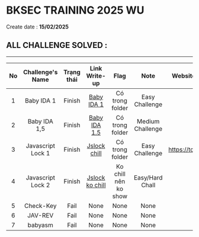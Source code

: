 # BKSEC TRAINING 2025 WU
Create date : **15/02/2025**
## ALL CHALLENGE SOLVED :
---
| No |   Challenge's Name  | Trạng thái |                Link Write-up                 |       Flag         |     Note       |    Website Re-up Challenges    |  Dowload file here |
|:--:|:-------------------:|:----------:|:--------------------------------------------:|:------------------:|:--------------:|:------------------------------:|:------------------:|
| 1  |    Baby IDA 1       |   Finish   |   [Baby IDA 1](./baby_ida_1)                 |Có trong folder     |Easy Challenge  |                                ||
| 2  |    Baby IDA 1,5     |   Finish   | [Baby IDA 1.5](./baby_ida_1,5)               |Có trong folder     |Medium Challenge|                                ||                         
| 3  |  Javascript Lock 1  |   Finish   | [Jslock chill](./jslock_chill)               |Có trong folder     |Easy Challenge  |https://tdwng.github.io/trollvn/||
| 4  |  Javascript Lock 2  |   Finish   |[Jslock ko chill](./jslock_ko_chill(jslock2)) |Ko chill nên ko show|Easy/Hard Chall |                                ||
| 5  |    Check-Key        |    Fail    |None                                          |None                |None            |None                            ||
| 6  |     JAV-REV         |    Fail    |None                                          |None                |None            |None                            ||
| 7  |     babyasm         |    Fail    |None                                          |None                |None            |None                            ||
